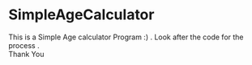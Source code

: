 # SimpleAgeCalculator
This is a Simple Age calculator Program :) . Look after the code for the process .<br>
Thank You

